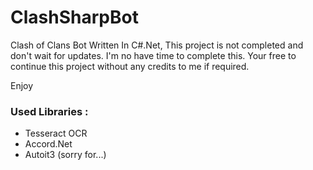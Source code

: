 # ClashSharpBot
Clash of Clans Bot Written In C#.Net, This project is not completed and don't wait for updates. I'm no have time to complete this. Your free to continue this project without any credits to me if required.

Enjoy


### Used Libraries :
* Tesseract OCR
* Accord.Net
* Autoit3 (sorry for...)
